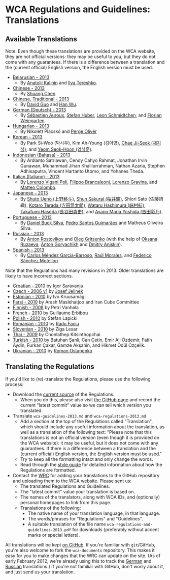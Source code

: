# WCA Regulations and Guidelines: Translations

## Available Translations

Note: Even though these translations are provided on the WCA website, they are not official versions: they may be useful to you, but they do not come with any guarantees. If there is a difference between a translation and the (current official) English version, the English version must be used.

- [Belarusian - 2013](./belarusian)
    - By [Anatolii Kalinin](https://www.worldcubeassociation.org/results/p.php?i=2011KALI01) and [Ilya Tereshko](https://www.worldcubeassociation.org/results/p.php?i=2012TERE01).
- [Chinese - 2013](./chinese)
    - By [Shuang Chen](https://www.worldcubeassociation.org/results/p.php?i=2008CHEN27).
- [Chinese, Traditional - 2013](./chinese-traditional)
    - By [David Guo](https://www.worldcubeassociation.org/results/p.php?i=2008GUOJ01) and [Han Wu](https://www.worldcubeassociation.org/results/p.php?i=2008WUHA01).
- [German (Deutsch) - 2013](./german/)
    - By [Sébastien Auroux](https://www.worldcubeassociation.org/results/p.php?i=2008AURO01), [Stefan Huber](https://www.worldcubeassociation.org/results/p.php?i=2007HUBE01), [Leon Schmidtchen](https://www.worldcubeassociation.org/results/p.php?i=2010SCHM01), and [Florian Weingarten](https://www.worldcubeassociation.org/results/p.php?i=2007WEIN01).
- [Hungarian - 2013](./hungarian/)
    - By Nikolett Placskó and [Perge Olivér](mailto:pergeoliver@gmail.com)
- [Korean - 2013](./korean/)
    - By Park Si-Woo (박시우), Kim Ah-Young (김아영), [Chae Ji-Seok (채지석)](https://worldcubeassociation.org/results/p.php?i=2008JISE02), and [Yeom Seok-Hoon (염석훈)](https://worldcubeassociation.org/results/p.php?i=2007SEOK01).
- [Indonesian (Bahasa) - 2013](./indonesian/)
    - By Ardianto Satriawan, Cendy Cahyo Rahmat, Jonathan Irvin Gunawan, Muhammad Jihan Khalilurrahman, Nathan Azaria, Stephen Adhisaputra, Vincent Hartanto Utomo, and Yohanes Theda.
- [Italian (Italiano) - 2013](./italian/)
    - By [Lorenzo Vigani Poli](http://worldcubeassociation.org/results/p.php?i=2007POLI01), [Filippo Brancaleoni](http://worldcubeassociation.org/results/p.php?i=2008BRAN01), [Lorenzo Gravina](http://worldcubeassociation.org/results/p.php?i=2009GRAV01), and [Matteo Colombo](http://worldcubeassociation.org/results/p.php?i=2009COLO03).
- [Japanese - 2013](./japanese)
    - By [Shuto Ueno (上野柊斗)](https://www.worldcubeassociation.org/results/p.php?i=2008UENO01), [Shun Sakurai (桜井駿)](https://www.worldcubeassociation.org/results/p.php?i=2010SAKU01), Shiori Sato (佐藤詩織), [Kotaro Terada (寺田晃太朗)](https://www.worldcubeassociation.org/results/p.php?i=2010TERA01), [Wataru Hashimura (端村航)](https://www.worldcubeassociation.org/results/p.php?i=2008HASH02), [Takafumi Haseda (長谷田貴史)](https://www.worldcubeassociation.org/results/p.php?i=2006HASE01), and [Ayano Maria Yoshida (吉田彩乃)](https://www.worldcubeassociation.org/results/p.php?i=2009YOSH01).
- [Portuguese - 2013](./portuguese/)
    - By [Daniel Buck Silva](https://www.worldcubeassociation.org/results/p.php?i=2012SILV10), [Pedro Santos Guimarães](https://www.worldcubeassociation.org/results/p.php?i=2007GUIM01) and Matheus Oliveira Silva.
- [Russian - 2013](./russian/)
    - By [Anton Rostovikov](http://worldcubeassociation.org/results/p.php?i=2009ROST01) and [Oleg Gritsenko](http://worldcubeassociation.org/results/p.php?i=2011GRIT01) (with the help of [Oksana Ruzaeva](http://worldcubeassociation.org/results/p.php?i=2010RUZA01), [Anton Goryachikh](http://worldcubeassociation.org/results/p.php?i=2009GORY01) and [Dmitry Aniskin](http://worldcubeassociation.org/results/p.php?i=2011ANIS01)).
- [Spanish - 2013](./spanish/)
    - By [Carlos Méndez García-Barroso](http://worldcubeassociation.org/results/p.php?i=2010GARC02), [Raúl Morales](http://worldcubeassociation.org/results/p.php?i=2013MORA02), and [Federico Sánchez Motellón](http://worldcubeassociation.org/results/p.php?i=2009SANC01).

Note that the Regulations had many revisions in 2013. Older translations are likely to have incorrect sections.

- [Croatian - 2010](WCAregulationsCroatian2011.doc) by Igor Saravanja
- [Czech - 2006 v1](http://rubikscube.info/pravidla/) by [Josef Jelinek](http://rubikscube.info)
- [Estonian - 2010](http://www.wombat.pri.ee/failid/Reeglid.pdf) by Ivo Kruusamägi
- [Farsi - 2010](WCARegulationsFarsi2010.pdf) by Arash Maslehatjoo and Iran Cube Committee
- [Finnish - 2008](http://speedcubing.dy.fi/files/wca_saannot_suomeksi_2008_10_19.doc) by Petri Vanhala
- [French - 2010](http://www.speedcubingfrance.org/speedcubing/reglement/reglementWCA.pdf) by Guillaume Erbibou
- [Polish - 2010](http://stefanlapicki.cba.pl/pliki/regulations2010.html) by Stefan Lapicki
- [Romanian - 2010](http://www.speedcubing.ro/p-9/regulament-world-cube-association-wca) by [Radu Faciu](http://www.speedcubing.ro)
- [Slovenian - 2010](http://www.rubik.si/klub/wca_pravilnik/) by Ziga Lesar
- [Thai - 2009](http://www.thailandcube.com/index.php?option=com_content&view=article&id=97&Itemid=55) by Chonlathep Kitsinthopchai
- [Turkish - 2010](https://www.worldcubeassociation.org/regulations/history/files/old-translations/WCA%20Kurallari.pdf) by Batuhan Şanli, Can Çetin, Emir Ali Özdemir, Fatih Aydin, Furkan Çakar, Gamze Akşahin, and Hikmet Ödül Özçelik.
- [Ukranian - 2010](http://cubing.com.ua/wca/) by [Roman Ostapenko](mailto:ostapenko@cubing.com.ua)

## Translating the Regulations

If you'd like to (re)-translate the Regulations, please use the following process:

- Download the [current source](https://github.com/cubing/wca-documents/archive/official.zip) of the Regulations.
    - When you do this, please also visit [the GitHub page](https://github.com/cubing/wca-documents) and record the current "latest commit" value so we can tell which version you translated.
- Translate `wca-guidelines-2013.md` and `wca-regulations-2013.md`
    - Add a section at the top of the Regulations called "Translation", which should include any useful information about the translation, as well as a translation of the following text: "Please note that this translations is not an official version (even though it is provided on the WCA website): it may be useful, but it does not come with any guarantees. If there is a difference between a translation and the (current official) English version, the English version must be used."
    - Try to keep all the formatting intact and only change the words.
    - Read through the [style guide](https://github.com/cubing/wca-documents-extra/blob/master/style-guide.md) for detailed information about how the Regulations are formatted.
- Contact the [WRC](https://www.worldcubeassociation.org/contact/wrc) for adding your translations to the GitHub repository and uploading them to the WCA website. Please sent us:
    - The translated Regulations and Guidelines.
    - The "latest commit" value your translation is based on.
    - The names of the translators, along with WCA IDs, and (optionally) personal homepages to link from this page.
    - Translations of the following:
        - The native name of your translation language, in that language.
        - The words/phrases for "Regulations" and "Guidelines".
        - A suitable translation of the file name `wca-regulations-and-guidelines-2013.pdf` for downloads (preferably without accent marks or special letters).

All translations will be kept [on GitHub](https://github.com/cubing/wca-documents/branches).
If you're familiar with `git`/GitHub, you're also welcome to fork the `wca-documents` repository. This makes it easy for you to make changes that the WRC can update on the site.
(As of early February 2012, we're already using this to track the [German](https://github.com/fw42/wca-documents-german/) and [Russian](https://github.com/Claster/wca-documents) translations.)
If you're not familiar with GitHub, don't worry about it, and just send us your translation.
